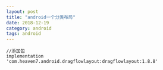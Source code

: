```yaml
---
layout: post
title: "android一个分类布局"
date: 2018-12-19
category: android
tags: android
---
```




	//添加包
	implementation 'com.heaven7.android.dragflowlayout:dragflowlayout:1.8.8'
